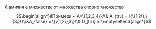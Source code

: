 Фамилия е множество от множества опорно множество

$$\begin{align*}&Примери ~ A=\{1,2,3,4\}:\\& А_{tru} = \{\{1,2\},\{3\}\}\\&A_{false} = \{\{1,2\},3\}\\& D_{tru} = \emptyset\end{align*}$$